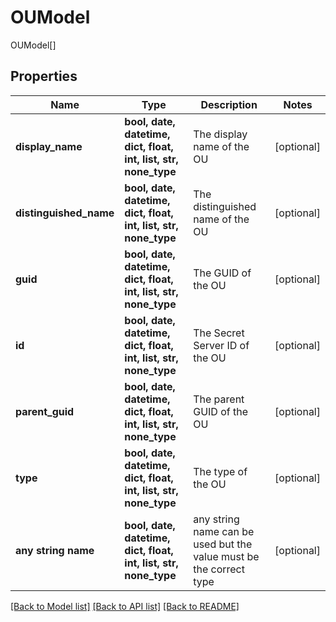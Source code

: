# OUModel

OUModel[]

## Properties
Name | Type | Description | Notes
------------ | ------------- | ------------- | -------------
**display_name** | **bool, date, datetime, dict, float, int, list, str, none_type** | The display name of the OU | [optional] 
**distinguished_name** | **bool, date, datetime, dict, float, int, list, str, none_type** | The distinguished name of the OU | [optional] 
**guid** | **bool, date, datetime, dict, float, int, list, str, none_type** | The GUID of the OU | [optional] 
**id** | **bool, date, datetime, dict, float, int, list, str, none_type** | The Secret Server ID of the OU | [optional] 
**parent_guid** | **bool, date, datetime, dict, float, int, list, str, none_type** | The parent GUID of the OU | [optional] 
**type** | **bool, date, datetime, dict, float, int, list, str, none_type** | The type of the OU | [optional] 
**any string name** | **bool, date, datetime, dict, float, int, list, str, none_type** | any string name can be used but the value must be the correct type | [optional]

[[Back to Model list]](../README.md#documentation-for-models) [[Back to API list]](../README.md#documentation-for-api-endpoints) [[Back to README]](../README.md)


